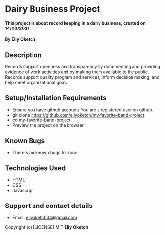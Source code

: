 # Dairy Business Project
#### This project is about record keeping in a dairy business, created on 14/03/2021
#### By Elly Oketch
## Description
Records support openness and transparency by documenting and providing evidence of work activities and by making them available to the public. Records support quality program and services, inform decision making, and help meet organizational goals.
## Setup/Installation Requirements
* Ensure you have github account/ You are a registered user on github.
* git clone https://github.com/ellyoketch/my-favorite-band-project.
* cd my-favorite-band-project.
* Preview the project on the browser

## Known Bugs
* There's no known bugs for now.
## Technologies Used
* HTML
* CSS
* Javascript
## Support and contact details
* Email: ellyoketch34@gmail.com

Copyright (c) [LICENSE] MIT **Elly Oketch** 
